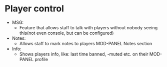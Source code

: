 # Player control
  - MSG:
    - Feature that allows staff to talk with players without nobody seeing this(not even console, but can be configured)
  - Notes:
    - Allows staff to mark notes to players MOD-PANEL Notes section
  - Info:
    - Shows players info, like: last time banned, -muted etc. on their MOD-PANEL profile
